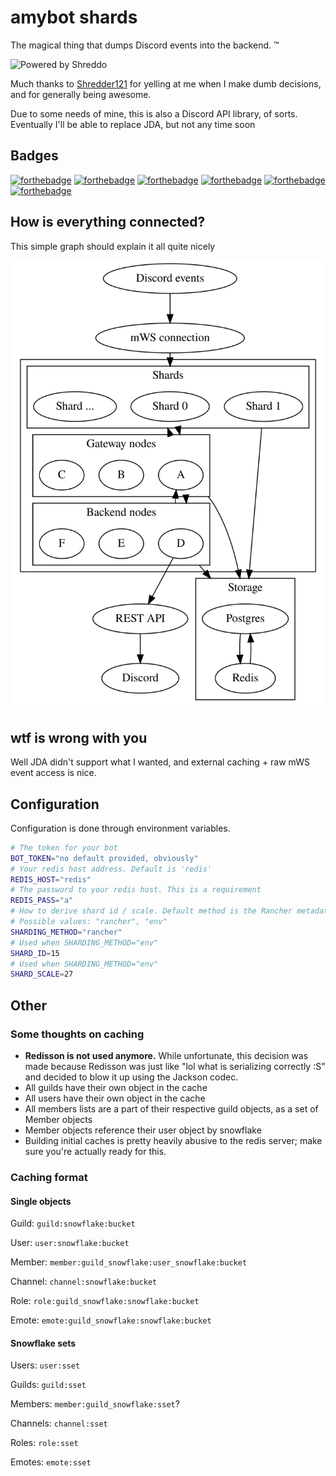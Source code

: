 # amybot shards

The magical thing that dumps Discord events into the backend. :tm:

![Powered by Shreddo](https://img.shields.io/badge/Powered%20by-Shreddo-FF69B4.svg)

Much thanks to [Shredder121](https://github.com/shredder121) for yelling at me when I make dumb decisions, and for generally being awesome. 

Due to some needs of mine, this is also a Discord API library, of sorts. Eventually I'll be able to replace JDA, but not any time soon

## Badges

[![forthebadge](http://forthebadge.com/images/badges/uses-badges.svg)](http://forthebadge.com) 
[![forthebadge](http://forthebadge.com/images/badges/made-with-crayons.svg)](http://forthebadge.com)
[![forthebadge](http://forthebadge.com/images/badges/built-with-love.svg)](http://forthebadge.com)
[![forthebadge](http://forthebadge.com/images/badges/compatibility-pc-load-letter.svg)](http://forthebadge.com)
[![forthebadge](http://forthebadge.com/images/badges/contains-technical-debt.svg)](http://forthebadge.com)
[![forthebadge](http://forthebadge.com/images/badges/powered-by-electricity.svg)](http://forthebadge.com)


## How is everything connected?

This simple graph should explain it all quite nicely

![Graph](simple.svg)

## wtf is wrong with you

Well JDA didn't support what I wanted, and external caching + raw mWS event access is nice. 

## Configuration

Configuration is done through environment variables.

```bash
# The token for your bot
BOT_TOKEN="no default provided, obviously"
# Your redis host address. Default is 'redis'
REDIS_HOST="redis"
# The password to your redis host. This is a requirement
REDIS_PASS="a"
# How to derive shard id / scale. Default method is the Rancher metadata service, but may also be configured through environment variables
# Possible values: "rancher", "env"
SHARDING_METHOD="rancher"
# Used when SHARDING_METHOD="env"
SHARD_ID=15
# Used when SHARDING_METHOD="env"
SHARD_SCALE=27
```

## Other

### Some thoughts on caching

- **Redisson is not used anymore.** While unfortunate, this decision was made because Redisson was just like "lol what is serializing correctly :S" and decided to blow it up using the Jackson codec. 
- All guilds have their own object in the cache
- All users have their own object in the cache
- All members lists are a part of their respective guild objects, as a set of Member objects
- Member objects reference their user object by snowflake
- Building initial caches is pretty heavily abusive to the redis server; make sure you're actually ready for this. 

### Caching format

#### Single objects

Guild: `guild:snowflake:bucket`

User: `user:snowflake:bucket`

Member: `member:guild_snowflake:user_snowflake:bucket`

Channel: `channel:snowflake:bucket`

Role: `role:guild_snowflake:snowflake:bucket`

Emote: `emote:guild_snowflake:snowflake:bucket`

#### Snowflake sets

Users: `user:sset`

Guilds: `guild:sset`

Members: `member:guild_snowflake:sset`?

Channels: `channel:sset`

Roles: `role:sset`

Emotes: `emote:sset`